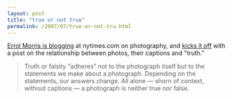 ```yaml
---
layout: post
title: "true or not true"
permalink: /2007/07/true-or-not-tru.html
---
```


<p><a href="http://morris.blogs.nytimes.com/">Errol Morris is blogging</a> at nytimes.com on photography, and <a href="http://morris.blogs.nytimes.com/2007/07/10/pictures-are-supposed-to-be-worth-a-thousand-words/">kicks it off</a> with a post on the relationship between photos, their captions and &quot;truth.&quot;</p><blockquote><p>Truth or falsity “adheres” not to the photograph itself but to the
statements we make about a photograph. Depending on the statements, our
answers change. All alone — shorn of context, without captions — a
photograph is neither true nor false.</p></blockquote>


